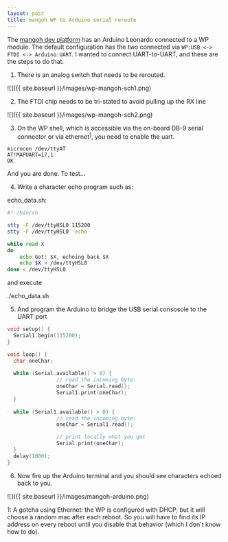 ```yaml
---
layout: post
title: mangoh WP to Arduino serial reroute
---
```


The [mangoh dev platform](http://mangoh.io) has an Arduino Leonardo connected
to a WP module.  The default configuration has the two connected via
```WP:USB <-> FTDI <-> Arduino:UART```.  I wanted to connect UART-to-UART, and
these are the steps to do that.

1. There is an analog switch that needs to be rerouted.

![]({{ site.baseurl }}/images/wp-mangoh-sch1.png)

2. The FTDI chip needs to be tri-stated to avoid pulling up the RX line

![]({{ site.baseurl }}/images/wp-mangoh-sch2.png)

3. On the WP shell, which is accessible via the on-board DB-9 serial connector or via ethernet<sup>[1](#myfootnote1)</sup>, you need to enable the uart.


```
microcon /dev/ttyAT
AT!MAPUART=17,1
OK
```

And you are done.  To test...

4. Write a character echo program such as:

echo_data.sh:
```bash
#! /bin/sh

stty -F /dev/ttyHSL0 115200
stty -F /dev/ttyHSL0 -echo

while read X
do
    echo Got: $X, echoing back $X
    echo $X > /dev/ttyHSL0
done < /dev/ttyHSL0
```

and execute

./echo_data.sh

5. And program the Arduino to bridge the USB serial consosole to the UART port

```c
void setup() {
  Serial1.begin(115200);
}

void loop() {
  char oneChar;
  
  while (Serial.available() > 0) {
                // read the incoming byte:
                oneChar = Serial.read();
                Serial1.print(oneChar);
  }
    
  while (Serial1.available() > 0) {
                // read the incoming byte:
                oneChar = Serial1.read();

                // print locally what you got
                Serial.print(oneChar);
  }
  delay(1000);
}
```

6. Now fire up the Arduino terminal and you should see characters echoed back to you.

![]({{ site.baseurl }}/images/mangoh-arduino.png)

<a name="myfootnote1">1</a>: A gotcha using Ethernet: the WP is configured with DHCP, but it will choose a random mac after each reboot.  So you will have to find its IP address on every reboot until you disable that behavior (which I don't know how to do).
